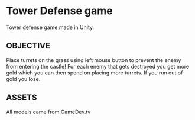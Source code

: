 # Tower Defense game
Tower defense game made in Unity.

## OBJECTIVE
Place turrets on the grass using left mouse button to prevent the enemy from entering the castle!
For each enemy that gets destroyed you get more gold which you can then spend on placing more turrets.
If you run out of gold you lose.

## ASSETS
All models came from GameDev.tv
